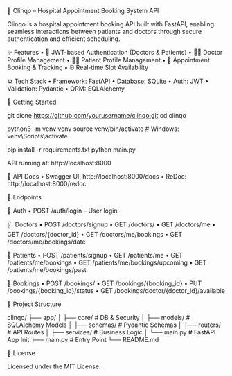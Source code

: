 🏥 Clinqo – Hospital Appointment Booking System API

Clinqo is a hospital appointment booking API built with FastAPI, enabling seamless interactions between patients and doctors through secure authentication and efficient scheduling.

✨ Features
	•	🔐 JWT-based Authentication (Doctors & Patients)
	•	👨‍⚕️ Doctor Profile Management
	•	👩‍💼 Patient Profile Management
	•	📅 Appointment Booking & Tracking
	•	⏰ Real-time Slot Availability

⚙️ Tech Stack
	•	Framework: FastAPI
	•	Database: SQLite
	•	Auth: JWT
	•	Validation: Pydantic
	•	ORM: SQLAlchemy

🚀 Getting Started

git clone https://github.com/yourusername/clinqo.git
cd clinqo

python3 -m venv venv
source venv/bin/activate  # Windows: venv\Scripts\activate

pip install -r requirements.txt
python main.py

API running at: http://localhost:8000

📘 API Docs
	•	Swagger UI: http://localhost:8000/docs
	•	ReDoc: http://localhost:8000/redoc

📌 Endpoints

🔐 Auth
	•	POST /auth/login – User login

🩺 Doctors
	•	POST /doctors/signup
	•	GET /doctors/
	•	GET /doctors/me
	•	GET /doctors/{doctor_id}
	•	GET /doctors/me/bookings
	•	GET /doctors/me/bookings/date

👤 Patients
	•	POST /patients/signup
	•	GET /patients/me
	•	GET /patients/me/bookings
	•	GET /patients/me/bookings/upcoming
	•	GET /patients/me/bookings/past

📅 Bookings
	•	POST /bookings/
	•	GET /bookings/{booking_id}
	•	PUT /bookings/{booking_id}/status
	•	GET /bookings/doctor/{doctor_id}/available

🧱 Project Structure

clinqo/
├── app/
│   ├── core/         # DB & Security
│   ├── models/       # SQLAlchemy Models
│   ├── schemas/      # Pydantic Schemas
│   ├── routers/      # API Routes
│   ├── services/     # Business Logic
│   └── main.py       # FastAPI App Init
├── main.py           # Entry Point
└── README.md

📄 License

Licensed under the MIT License.
